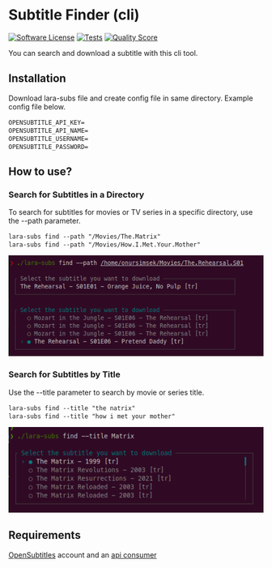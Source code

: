 # Subtitle Finder (cli)

[![Software License](https://img.shields.io/badge/license-MIT-brightgreen.svg?style=flat-square)](LICENSE.md)
[![Tests](https://github.com/onursimsek/lara-subs/workflows/tests/badge.svg)](https://github.com/onursimsek/lara-subs/actions)
[![Quality Score](https://img.shields.io/scrutinizer/g/onursimsek/lara-subs.svg?style=flat-square)](https://scrutinizer-ci.com/g/onursimsek/lara-subs)

You can search and download a subtitle with this cli tool.

## Installation
Download lara-subs file and create config file in same directory. Example config file below.

```dotenv
OPENSUBTITLE_API_KEY=
OPENSUBTITLE_API_NAME=
OPENSUBTITLE_USERNAME=
OPENSUBTITLE_PASSWORD=
```

## How to use?
### Search for Subtitles in a Directory
To search for subtitles for movies or TV series in a specific directory, use the --path parameter.

```shell
lara-subs find --path "/Movies/The.Matrix"
lara-subs find --path "/Movies/How.I.Met.Your.Mother"
```
![screenshot.02.png](arts%2Fscreenshot.02.png)

### Search for Subtitles by Title
Use the --title parameter to search by movie or series title.

```shell
lara-subs find --title "the natrix"
lara-subs find --title "how i met your mother"
```
![screenshot.01.png](arts%2Fscreenshot.01.png)

## Requirements
[OpenSubtitles](https://opensubtitles.com) account and an [api consumer](https://www.opensubtitles.com/en/consumers)
